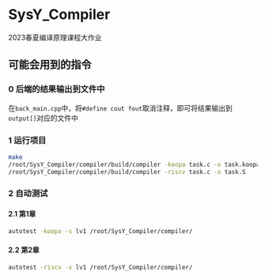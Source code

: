 # SysY_Compiler
2023春夏编译原理课程大作业

## 可能会用到的指令

### 0	后端的结果输出到文件中

在`back_main.cpp`中，将`#define cout fout`取消注释，即可将结果输出到`output[]`对应的文件中

### 1	运行项目

```bash
make
/root/SysY_Compiler/compiler/build/compiler -koopa task.c -o task.koopa
/root/SysY_Compiler/compiler/build/compiler -riscv task.c -o task.S
```

### 2	自动测试

#### 2.1	第1章

```bash
autotest -koopa -s lv1 /root/SysY_Compiler/compiler/
```

#### 2.2	第2章

```bash
autotest -riscv -s lv1 /root/SysY_Compiler/compiler/

```
